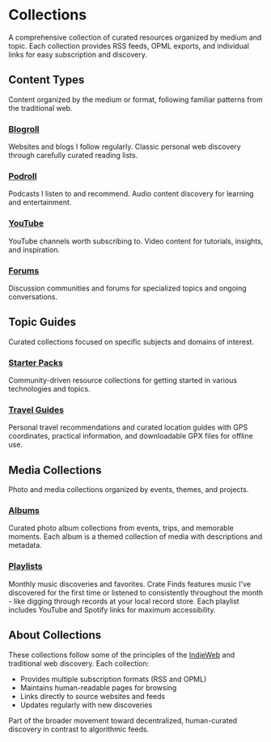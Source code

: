 # Collections

A comprehensive collection of curated resources organized by medium and topic. Each collection provides RSS feeds, OPML exports, and individual links for easy subscription and discovery.

## Content Types

Content organized by the medium or format, following familiar patterns from the traditional web.

### [Blogroll](/collections/blogroll/)
Websites and blogs I follow regularly. Classic personal web discovery through carefully curated reading lists.

### [Podroll](/collections/podroll/)  
Podcasts I listen to and recommend. Audio content discovery for learning and entertainment.

### [YouTube](/collections/youtube/)
YouTube channels worth subscribing to. Video content for tutorials, insights, and inspiration.

### [Forums](/collections/forums/)
Discussion communities and forums for specialized topics and ongoing conversations.

## Topic Guides

Curated collections focused on specific subjects and domains of interest.

### [Starter Packs](/collections/starter-packs/)
Community-driven resource collections for getting started in various technologies and topics.

### [Travel Guides](/collections/travel-guides/)
Personal travel recommendations and curated location guides with GPS coordinates, practical information, and downloadable GPX files for offline use.

## Media Collections

Photo and media collections organized by events, themes, and projects.

### [Albums](/collections/albums/)
Curated photo album collections from events, trips, and memorable moments. Each album is a themed collection of media with descriptions and metadata.

### [Playlists](/collections/playlists/)
Monthly music discoveries and favorites. Crate Finds features music I've discovered for the first time or listened to consistently throughout the month - like digging through records at your local record store. Each playlist includes YouTube and Spotify links for maximum accessibility.

## About Collections

These collections follow some of the principles of the [IndieWeb](https://indieweb.org/) and traditional web discovery. Each collection:

- Provides multiple subscription formats (RSS and OPML)
- Maintains human-readable pages for browsing
- Links directly to source websites and feeds
- Updates regularly with new discoveries

Part of the broader movement toward decentralized, human-curated discovery in contrast to algorithmic feeds.
